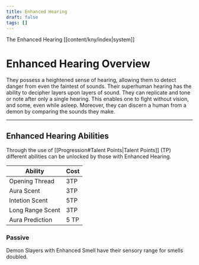 ```yaml
---
title: Enhanced Hearing
draft: false
tags: []
---
```

The Enhanced Hearing [[content/kny/index|system]]  
# Enhanced Hearing Overview
They possess a heightened sense of hearing, allowing them to detect danger from even the faintest of sounds. Their superhuman hearing has the ability to decipher layers upon layers of sound. They can replicate and tone or note after only a single hearing. This enables one to fight without vision, and some, even while asleep. Moreover, they can discern a human from a demon by comparing the sounds they make. 

---

## Enhanced Hearing Abilities

Through the use of [[Progression#Talent Points|Talent Points]] (TP) different abilities can be unlocked by those with Enhanced Hearing.

| Ability          | Cost |
| ---------------- | ---- |
| Opening Thread   | 3TP  |
| Aura Scent       | 3TP  |
| Intetion Scent   | 5TP  |
| Long Range Scent | 3TP  |
| Aura Prediction  | 5 TP |

### Passive

Demon Slayers with Enhanced Smell have their sensory range for smells doubled.
